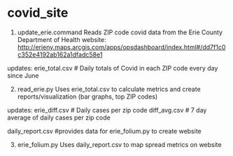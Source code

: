 # covid_site

1) update_erie.command 
Reads ZIP code covid data from the Erie County Department of Health website: 
http://erieny.maps.arcgis.com/apps/opsdashboard/index.html#/dd7f1c0c352e4192ab162a1dfadc58e1

  updates:
  erie_total.csv # Daily totals of Covid in each ZIP code every day since June
  
2) read_erie.py
Uses erie_total.csv to calculate metrics and create reports/visualization (bar graphs, top ZIP codes)
  
  updates:
  erie_diff.csv # Daily cases per zip code
  diff_avg.csv # 7 day average of daily cases per zip code
  
  daily_report.csv #provides data for erie_folium.py to create website
  
  3) erie_folium.py
  Uses daily_report.csv to map spread metrics on website
  

